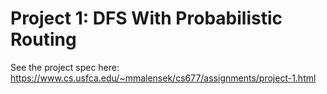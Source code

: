 # Project 1: DFS With Probabilistic Routing

See the project spec here: https://www.cs.usfca.edu/~mmalensek/cs677/assignments/project-1.html

